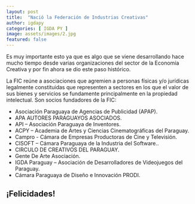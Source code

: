 ```yaml
---
layout: post
title:  "Nació la Federación de Industrias Creativas"
author: igdapy
categories: [ IGDA PY ]
image: assets/images/2.jpg
featured: false
---
```


 Es muy importante esto ya que es algo que se viene desarrollando hace mucho tiempo desde varias organizaciones del sector de la Economía Creativa y por fin ahora se dio este paso histórico.

La FIC reúne a asociaciones que agremien a personas físicas y/o jurídicas legalmente constituidas que representen a sectores en los que el valor de sus bienes y servicios se fundamente principalmente en la propiedad intelectual. Son socios fundadores de la FIC:

- Asociación Paraguaya de Agencias de Publicidad (APAP).
- APA AUTORES PARAGUAYOS ASOCIADOS.
- API – Asociación Paraguaya de Inventores.
- ACPY – Academia de Artes y Ciencias Cinematográficas del Paraguay.
- Campro - Cámara de Empresas Productoras de Cine y Televisión.
- CISOFT – Cámara Paraguaya de la Industria del Software..
- CIRCULO DE CREATIVOS DEL PARAGUAY.
- Gente De Arte Asociación.
- IGDA Paraguay – Asociación de Desarrolladores de Videojuegos del Paraguay.
- Cámara Paraguaya de Diseño e Innovación PRODI.

## ¡Felicidades!